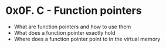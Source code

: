 # 0x0F. C - Function pointers

 - What are function pointers and how to use them
 - What does a function pointer exactly hold
 - Where does a function pointer point to in the virtual memory

